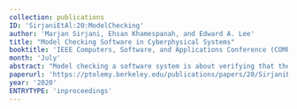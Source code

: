 ```yaml
---
collection: publications
ID: 'SirjaniEtAl:20:ModelChecking'
author: 'Marjan Sirjani, Ehsan Khamespanah, and Edward A. Lee'
title: "Model Checking Software in Cyberphysical Systems"
booktitle: 'IEEE Computers, Software, and Applications Conference (COMPSAC)'
month: 'July'
abstract: "Model checking a software system is about verifying that the state trajectory of every execution of the software satisfies formally specified properties. The set of possible executions is modeled as a transition system. Each 'state' in the transition system represents an assignment of values to variables, and a state trajectory (a path through the transition system) is a sequence of such assignments. For cyberphysical systems (CPSs), however, we are more interested in the state of the physical system than the values of the software variables. The value of model checking the software therefore depends on the relationship between the state of the software and the state of the physical system. This relationship can be complex because of the real-time nature of the physical plant, the sensors and actuators, and the software that is almost always concurrent and distributed. In this paper, we study different ways to construct a transition system model for the distributed and concurrent software components of a CPS. We describe a logical-time based transition system model, which is commonly used for verifying programs written in synchronous languages, and derive the conditions under which such a model faithfully reflects physical states. When these conditions are not met (a common situation), a finer-grained event-based transition system model may be required. Even this finer-grained model, however, may not be sufficiently faithful, and the transition system model needs to be refined further to express not only the properties of the software, but also the properties of the hardware on which it runs. We illustrate these tradeoffs using a coordination language called Lingua Franca that is well-suited to extracting transition system models at these various levels of granularity, and we extend the Timed Rebeca language and its tool Afra to perform this extraction and then to perform model checking."
paperurl: 'https://ptolemy.berkeley.edu/publications/papers/20/SirjaniEtal_VerificationOfCPS_Compsac_Preprint.pdf'
year: '2020'
ENTRYTYPE: 'inproceedings'
---
```


